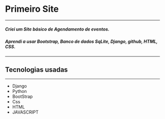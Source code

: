 # Primeiro Site
---
##### Criei um Site básico de Agendamento de eventos.
##### Aprendi a usar Bootstrap, Banco de dados SqLite, Django, github, HTML, CSS.
---
## Tecnologias usadas
---
- Django
- Python
- BootStrap
- Css
- HTML
- JAVASCRIPT
